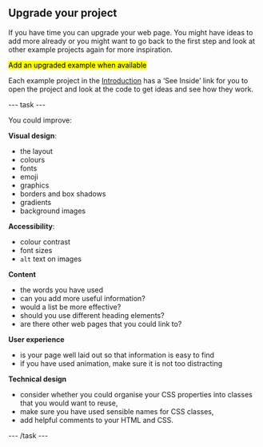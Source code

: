 ## Upgrade your project

If you have time you can upgrade your web page. You might have ideas to add more already or you might want to go back to the first step and look at other example projects again for more inspiration.

<mark>Add an upgraded example when available</mark>

Each example project in the [Introduction](.) has a ‘See Inside’ link for you to open the project and look at the code to get ideas and see how they work.

--- task ---

You could improve:

**Visual design**:
+ the layout
+ colours
+ fonts
+ emoji
+ graphics
+ borders and box shadows
+ gradients
+ background images

**Accessibility**:
+ colour contrast 
+ font sizes 
+ `alt` text on images

**Content** 
+ the words you have used
+ can you add more useful information?
+ would a list be more effective?
+ should you use different heading elements?
+ are there other web pages that you could link to?

**User experience** 

+ is your page well laid out so that information is easy to find
+ if you have used animation, make sure it is not too distracting

**Technical design**

+ consider whether you could organise your CSS properties into classes that you would want to reuse,
+ make sure you have used sensible names for CSS classes,
+ add helpful comments to your HTML and CSS. 

--- /task ---


